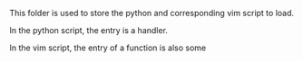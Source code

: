 This folder is used to store the python and corresponding vim script to load.

In the python script, the entry is a handler.

In the vim script, the entry of a function is also some
